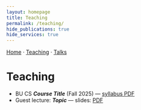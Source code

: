 ```yaml
---
layout: homepage
title: Teaching
permalink: /teaching/
hide_publications: true
hide_services: true
---
```


<nav class="subnav"><a href="/">Home</a> · <a href="/teaching/">Teaching</a> · <a href="/talks/">Talks</a></nav>

# Teaching
- BU CS ***Course Title*** (Fall 2025) — [syllabus PDF](/assets/files/syllabus_f25.pdf)
- Guest lecture: ***Topic*** — slides: [PDF](/assets/files/guest_topic.pdf)
